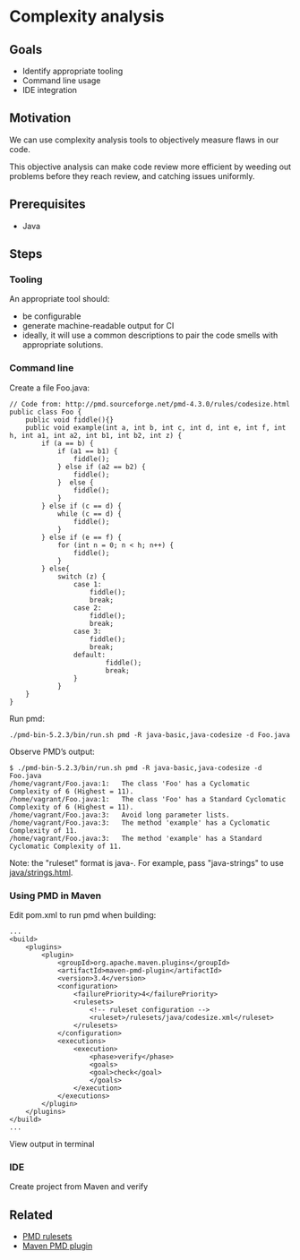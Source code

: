 # Complexity analysis

## Goals

* Identify appropriate tooling
* Command line usage
* IDE integration

## Motivation

We can use complexity analysis tools to objectively measure flaws in our code.

This objective analysis can make code review more efficient by weeding out problems before they reach review, and catching issues uniformly.

## Prerequisites

* Java

## Steps

### Tooling

An appropriate tool should:
* be configurable
* generate machine-readable output for CI
* ideally, it will use a common descriptions to pair the code smells with appropriate solutions.

### Command line

Create a file Foo.java:
```
// Code from: http://pmd.sourceforge.net/pmd-4.3.0/rules/codesize.html
public class Foo {
    public void fiddle(){}
    public void example(int a, int b, int c, int d, int e, int f, int h, int a1, int a2, int b1, int b2, int z) {
        if (a == b) {
            if (a1 == b1) {
                fiddle();
            } else if (a2 == b2) {
                fiddle();
            }  else {
                fiddle();
            }
        } else if (c == d) {
            while (c == d) {
                fiddle();
            }
        } else if (e == f) {
            for (int n = 0; n < h; n++) {
                fiddle();
            }
        } else{
            switch (z) {
                case 1:
                    fiddle();
                    break;
                case 2:
                    fiddle();
                    break;
                case 3:
                    fiddle();
                    break;
                default:
                        fiddle();
                        break;
                }
            }
    }
}
```

Run pmd:

```
./pmd-bin-5.2.3/bin/run.sh pmd -R java-basic,java-codesize -d Foo.java
```

Observe PMD’s output:

```
$ ./pmd-bin-5.2.3/bin/run.sh pmd -R java-basic,java-codesize -d Foo.java
/home/vagrant/Foo.java:1:	The class 'Foo' has a Cyclomatic Complexity of 6 (Highest = 11).
/home/vagrant/Foo.java:1:	The class 'Foo' has a Standard Cyclomatic Complexity of 6 (Highest = 11).
/home/vagrant/Foo.java:3:	Avoid long parameter lists.
/home/vagrant/Foo.java:3:	The method 'example' has a Cyclomatic Complexity of 11.
/home/vagrant/Foo.java:3:	The method 'example' has a Standard Cyclomatic Complexity of 11.
```

Note: the "ruleset" format is java-<ruleset file name>. For example, pass "java-strings" to use [java/strings.html](http://pmd.sourceforge.net/pmd-5.2.3/pmd-java/rules/java/codesize.html).

### Using PMD in Maven

Edit pom.xml to run pmd when building:
```
...
<build>
    <plugins>
        <plugin>
            <groupId>org.apache.maven.plugins</groupId>
            <artifactId>maven-pmd-plugin</artifactId>
            <version>3.4</version>
            <configuration>
                <failurePriority>4</failurePriority>
                <rulesets>
                    <!-- ruleset configuration -->
                    <ruleset>/rulesets/java/codesize.xml</ruleset>
                </rulesets>
            </configuration>
            <executions>
                <execution>
                    <phase>verify</phase>
                    <goals>
                    <goal>check</goal>
                    </goals>
                </execution>
            </executions>
        </plugin>
    </plugins>
</build>
...
```

View output in terminal

### IDE

Create project from Maven and verify

## Related

* [PMD rulesets](http://pmd.sourceforge.net/pmd-5.2.3/pmd-java/rules/index.html)
* [Maven PMD plugin](http://maven.apache.org/plugins/maven-pmd-plugin/examples/usingRuleSets.html)
